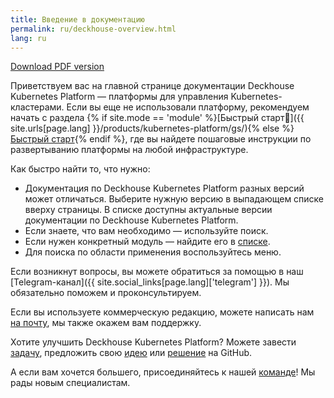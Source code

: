 ```yaml
---
title: Введение в документацию
permalink: ru/deckhouse-overview.html
lang: ru
---
```


<p>    
    <a href="deckhouse-admin-guide.pdf" class="button">
       <i class="fa fa-download"></i>
          Download PDF version
    </a>
</p>

Приветствуем вас на главной странице документации Deckhouse Kubernetes Platform — платформы для управления Kubernetes-кластерами. Если вы еще не использовали платформу, рекомендуем начать с раздела {% if site.mode == 'module' %}[Быстрый старт🔗]({{ site.urls[page.lang] }}/products/kubernetes-platform/gs/){% else %}[Быстрый старт](/products/kubernetes-platform/gs/){% endif %}, где вы найдете пошаговые инструкции по развертыванию платформы на любой инфраструктуре.

Как быстро найти то, что нужно:
- Документация по Deckhouse Kubernetes Platform разных версий может отличаться. Выберите нужную версию в выпадающем списке вверху страницы. В списке доступны актуальные версии документации по Deckhouse Kubernetes Platform.
- Если знаете, что вам необходимо — используйте поиск.
- Если нужен конкретный модуль — найдите его в [списке](revision-comparison.html).
- Для поиска по области применения воспользуйтесь меню.

Если возникнут вопросы, вы можете обратиться за помощью в наш [Telegram-канал]({{ site.social_links[page.lang]['telegram'] }}). Мы обязательно поможем и проконсультируем.

Если вы используете коммерческую редакцию, можете написать нам [на почту](mailto:support@deckhouse.ru), мы также окажем вам поддержку.

Хотите улучшить Deckhouse Kubernetes Platform? Можете завести [задачу](https://github.com/deckhouse/deckhouse/issues/), предложить свою [идею](https://github.com/deckhouse/deckhouse/discussions) или [решение](https://github.com/deckhouse/deckhouse/blob/main/CONTRIBUTING.md) на GitHub.

А если вам хочется большего, присоединяйтесь к нашей [команде](https://job.flant.ru/)! Мы рады новым специалистам.
